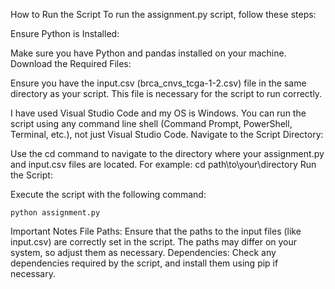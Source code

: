 How to Run the Script
To run the assignment.py script, follow these steps:

Ensure Python is Installed:

Make sure you have Python and pandas installed on your machine.
Download the Required Files:

Ensure you have the input.csv (brca_cnvs_tcga-1-2.csv) file in the same directory as your script. This file is necessary for the script to run correctly.

I have used Visual Studio Code and my OS is Windows. You can run the script using any command line shell (Command Prompt, PowerShell, Terminal, etc.), not just Visual Studio Code.
Navigate to the Script Directory:

Use the cd command to navigate to the directory where your assignment.py and input.csv files are located. For example:
cd path\to\your\directory
Run the Script:

Execute the script with the following command:
```
python assignment.py
```


Important Notes
File Paths: Ensure that the paths to the input files (like input.csv) are correctly set in the script. The paths may differ on your system, so adjust them as necessary.
Dependencies: Check any dependencies required by the script, and install them using pip if necessary.

